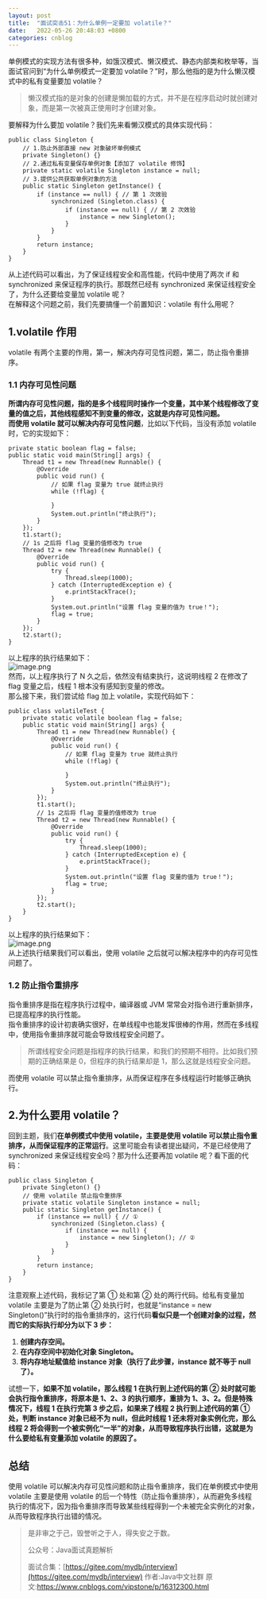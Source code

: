 ```yaml
---
layout: post
title:  "面试突击51：为什么单例一定要加 volatile？"
date:   2022-05-26 20:48:03 +0800
categories: cnblog
---
```

单例模式的实现方法有很多种，如饿汉模式、懒汉模式、静态内部类和枚举等，当面试官问到“为什么单例模式一定要加 volatile？”时，那么他指的是为什么懒汉模式中的私有变量要加  volatile？

> 懒汉模式指的是对象的创建是懒加载的方式，并不是在程序启动时就创建对象，而是第一次被真正使用时才创建对象。

要解释为什么要加 volatile？我们先来看懒汉模式的具体实现代码：

    public class Singleton {
        // 1.防止外部直接 new 对象破坏单例模式
        private Singleton() {}
        // 2.通过私有变量保存单例对象【添加了 volatile 修饰】
        private static volatile Singleton instance = null;
        // 3.提供公共获取单例对象的方法
        public static Singleton getInstance() {
            if (instance == null) { // 第 1 次效验
                synchronized (Singleton.class) {
                    if (instance == null) { // 第 2 次效验
                        instance = new Singleton(); 
                    }
                }
            }
            return instance;
        }
    }

从上述代码可以看出，为了保证线程安全和高性能，代码中使用了两次 if 和 synchronized 来保证程序的执行。那既然已经有 synchronized 来保证线程安全了，为什么还要给变量加 volatile 呢？  
 在解释这个问题之前，我们先要搞懂一个前置知识：volatile 有什么用呢？
 
## 1.volatile 作用
 
volatile 有两个主要的作用，第一，解决内存可见性问题，第二，防止指令重排序。
 
### 1.1 内存可见性问题
 
**所谓内存可见性问题，指的是多个线程同时操作一个变量，其中某个线程修改了变量的值之后，其他线程感知不到变量的修改，这就是内存可见性问题。**  
 **而使用 volatile 就可以解决内存可见性问题**，比如以下代码，当没有添加 volatile 时，它的实现如下：

    private static boolean flag = false;
    public static void main(String[] args) {
        Thread t1 = new Thread(new Runnable() {
            @Override
            public void run() {
                // 如果 flag 变量为 true 就终止执行
                while (!flag) {
    
                }
                System.out.println("终止执行");
            }
        });
        t1.start();
        // 1s 之后将 flag 变量的值修改为 true
        Thread t2 = new Thread(new Runnable() {
            @Override
            public void run() {
                try {
                    Thread.sleep(1000);
                } catch (InterruptedException e) {
                    e.printStackTrace();
                }
                System.out.println("设置 flag 变量的值为 true！");
                flag = true;
            }
        });
        t2.start();
    }

以上程序的执行结果如下：  
 ![image.png](https://cdn.nlark.com/yuque/0/2022/png/92791/1650458547207-82d75caf-c3a0-4934-a83e-af74bb269a1d.png#clientId=uebca8d07-ffcb-4&amp;crop=0&amp;crop=0&amp;crop=1&amp;crop=1&amp;from=paste&amp;height=234&amp;id=u0d791ef0&amp;margin=%5Bobject%20Object%5D&amp;name=image.png&amp;originHeight=467&amp;originWidth=1738&amp;originalType=binary&amp;ratio=1&amp;rotation=0&amp;showTitle=false&amp;size=51096&amp;status=done&amp;style=none&amp;taskId=uffc6d906-eb4a-4e2e-8681-2fc0a2f1d3a&amp;title=&amp;width=869)  
 然而，以上程序执行了 N 久之后，依然没有结束执行，这说明线程 2 在修改了 flag 变量之后，线程 1 根本没有感知到变量的修改。  
 那么接下来，我们尝试给 flag 加上 volatile，实现代码如下：

    public class volatileTest {
        private static volatile boolean flag = false;
        public static void main(String[] args) {
            Thread t1 = new Thread(new Runnable() {
                @Override
                public void run() {
                    // 如果 flag 变量为 true 就终止执行
                    while (!flag) {
    
                    }
                    System.out.println("终止执行");
                }
            });
            t1.start();
            // 1s 之后将 flag 变量的值修改为 true
            Thread t2 = new Thread(new Runnable() {
                @Override
                public void run() {
                    try {
                        Thread.sleep(1000);
                    } catch (InterruptedException e) {
                        e.printStackTrace();
                    }
                    System.out.println("设置 flag 变量的值为 true！");
                    flag = true;
                }
            });
            t2.start();
        }
    }

以上程序的执行结果如下：  
 ![image.png](https://cdn.nlark.com/yuque/0/2022/png/92791/1650458765573-e1fb8e93-21cb-4b17-9e55-a8021bb1aeb4.png#clientId=uebca8d07-ffcb-4&amp;crop=0&amp;crop=0&amp;crop=1&amp;crop=1&amp;from=paste&amp;height=236&amp;id=u5d404467&amp;margin=%5Bobject%20Object%5D&amp;name=image.png&amp;originHeight=471&amp;originWidth=1785&amp;originalType=binary&amp;ratio=1&amp;rotation=0&amp;showTitle=false&amp;size=61785&amp;status=done&amp;style=none&amp;taskId=u1aba1dc9-2355-4ba9-b26f-162b8650c07&amp;title=&amp;width=892.5)  
 从上述执行结果我们可以看出，使用 volatile 之后就可以解决程序中的内存可见性问题了。
 
### 1.2 防止指令重排序
 
指令重排序是指在程序执行过程中，编译器或 JVM 常常会对指令进行重新排序，已提高程序的执行性能。  
 指令重排序的设计初衷确实很好，在单线程中也能发挥很棒的作用，然而在多线程中，使用指令重排序就可能会导致线程安全问题了。

> 所谓线程安全问题是指程序的执行结果，和我们的预期不相符。比如我们预期的正确结果是 0，但程序的执行结果却是 1，那么这就是线程安全问题。

而使用 volatile 可以禁止指令重排序，从而保证程序在多线程运行时能够正确执行。
 
## 2.为什么要用 volatile？
 
回到主题，我们**在单例模式中使用 volatile，主要是使用 volatile 可以禁止指令重排序，从而保证程序的正常运行**。这里可能会有读者提出疑问，不是已经使用了 synchronized 来保证线程安全吗？那为什么还要再加 volatile 呢？看下面的代码：

    public class Singleton {
        private Singleton() {}
        // 使用 volatile 禁止指令重排序
        private static volatile Singleton instance = null;
        public static Singleton getInstance() {
            if (instance == null) { // ①
                synchronized (Singleton.class) {
                    if (instance == null) {
                        instance = new Singleton(); // ②
                    }
                }
            }
            return instance;
        }
    }

注意观察上述代码，我标记了第 ① 处和第 ② 处的两行代码。给私有变量加 volatile 主要是为了防止第 ② 处执行时，也就是“instance = new Singleton()”执行时的指令重排序的，这行代码**看似只是一个创建对象的过程，然而它的实际执行却分为以下 3 步：**
 
1. **创建内存空间。**
2. **在内存空间中初始化对象 Singleton。**
3. **将内存地址赋值给 instance 对象（执行了此步骤，instance 就不等于 null 了）。**

试想一下，**如果不加 volatile，那么线程 1 在执行到上述代码的第 ② 处时就可能会执行指令重排序，将原本是 1、2、3 的执行顺序，重排为 1、3、2。但是特殊情况下，线程 1 在执行完第 3 步之后，如果来了线程 2 执行到上述代码的第 ① 处，判断 instance 对象已经不为 null，但此时线程 1 还未将对象实例化完，那么线程 2 将会得到一个被实例化“一半”的对象，从而导致程序执行出错，这就是为什么要给私有变量添加 volatile 的原因了。**
 
## 总结
 
使用 volatile 可以解决内存可见性问题和防止指令重排序，我们在单例模式中使用 volatile 主要是使用 volatile 的后一个特性（防止指令重排序），从而避免多线程执行的情况下，因为指令重排序而导致某些线程得到一个未被完全实例化的对象，从而导致程序执行出错的情况。

> 是非审之于己，毁誉听之于人，得失安之于数。
> 
> 
> 公众号：Java面试真题解析
> 
> 
> 面试合集：[https://gitee.com/mydb/interview](https://gitee.com/mydb/interview)
> 作者:Java中文社群
> 原文:https://www.cnblogs.com/vipstone/p/16312300.html
